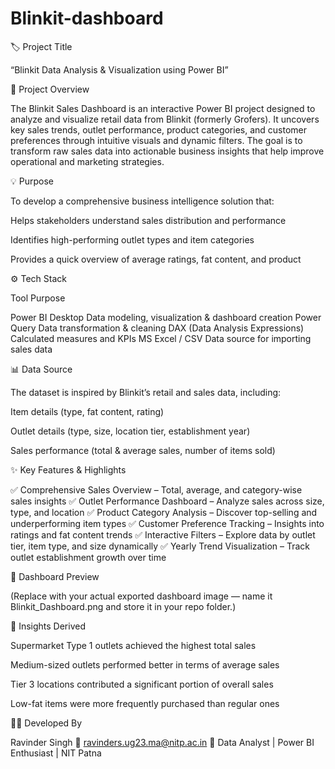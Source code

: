 # Blinkit-dashboard
🏷 Project Title

“Blinkit Data Analysis & Visualization using Power BI”

🧩 Project Overview

The Blinkit Sales Dashboard is an interactive Power BI project designed to analyze and visualize retail data from Blinkit (formerly Grofers).
It uncovers key sales trends, outlet performance, product categories, and customer preferences through intuitive visuals and dynamic filters.
The goal is to transform raw sales data into actionable business insights that help improve operational and marketing strategies.

💡 Purpose

To develop a comprehensive business intelligence solution that:

Helps stakeholders understand sales distribution and performance

Identifies high-performing outlet types and item categories

Provides a quick overview of average ratings, fat content, and product 

⚙ Tech Stack

Tool	Purpose

Power BI Desktop	Data modeling, visualization & dashboard creation
Power Query	Data transformation & cleaning
DAX (Data Analysis Expressions)	Calculated measures and KPIs
MS Excel / CSV	Data source for importing sales data

📊 Data Source

The dataset is inspired by Blinkit’s retail and sales data, including:

Item details (type, fat content, rating)

Outlet details (type, size, location tier, establishment year)

Sales performance (total & average sales, number of items sold)

✨ Key Features & Highlights

✅ Comprehensive Sales Overview – Total, average, and category-wise sales insights
✅ Outlet Performance Dashboard – Analyze sales across size, type, and location
✅ Product Category Analysis – Discover top-selling and underperforming item types
✅ Customer Preference Tracking – Insights into ratings and fat content trends
✅ Interactive Filters – Explore data by outlet tier, item type, and size dynamically
✅ Yearly Trend Visualization – Track outlet establishment growth over time

📸 Dashboard Preview


(Replace with your actual exported dashboard image — name it Blinkit_Dashboard.png and store it in your repo folder.)

🧠 Insights Derived

Supermarket Type 1 outlets achieved the highest total sales

Medium-sized outlets performed better in terms of average sales

Tier 3 locations contributed a significant portion of overall sales

Low-fat items were more frequently purchased than regular ones

👨‍💻 Developed By

Ravinder Singh
📧 ravinders.ug23.ma@nitp.ac.in
📍 Data Analyst | Power BI Enthusiast | NIT Patna
